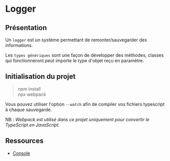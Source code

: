 # Logger

## Présentation

Un `logger` est un système permettant de remonter/sauvegarder des informations.

Les `types génériques` sont une façon de développer des méthodes, classes qui fonctionneront peut importe le type d'objet reçu en paramètre.

## Initialisation du projet

> npm install<br/>
> npx webpack

Vous pouvez utiliser l'option `--watch` afin de compiler vos fichiers typescript à chaque sauvegarde.

NB : *Webpack est utilisé dans ce projet uniquement pour convertir le TypeScript en JavaScript.*

## Ressources

* [Console](https://developer.mozilla.org/fr/docs/Web/API/Console)